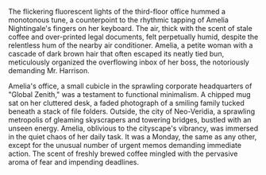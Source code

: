 The flickering fluorescent lights of the third-floor office hummed a monotonous tune, a counterpoint to the rhythmic tapping of Amelia Nightingale's fingers on her keyboard.  The air, thick with the scent of stale coffee and over-printed legal documents, felt perpetually humid, despite the relentless hum of the nearby air conditioner.  Amelia, a petite woman with a cascade of dark brown hair that often escaped its neatly tied bun, meticulously organized the overflowing inbox of her boss, the notoriously demanding Mr. Harrison.

Amelia's office, a small cubicle in the sprawling corporate headquarters of "Global Zenith," was a testament to functional minimalism.  A chipped mug sat on her cluttered desk, a faded photograph of a smiling family tucked beneath a stack of file folders.  Outside, the city of Neo-Veridia, a sprawling metropolis of gleaming skyscrapers and towering bridges, bustled with an unseen energy.  Amelia, oblivious to the cityscape's vibrancy, was immersed in the quiet chaos of her daily task.  It was a Monday, the same as any other, except for the unusual number of urgent memos demanding immediate action. The scent of freshly brewed coffee mingled with the pervasive aroma of fear and impending deadlines.

